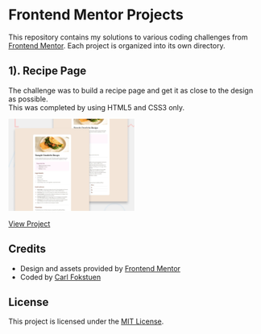 # Frontend Mentor Projects

This repository contains my solutions to various coding challenges from [Frontend Mentor](https://www.frontendmentor.io/). Each project is organized into its own directory.

## 1). Recipe Page

The challenge was to build a recipe page and get it as close to the design as possible. <br> 
This was completed by using HTML5 and CSS3 only.

<img src="https://github.com/CFokstuen/Frontend_Mentor/blob/main/Recipe_Page/assests/desktop-preview.jpg" alt="Recipe Page Preview" width="250">

[View Project](Recipe_Page)

## Credits

- Design and assets provided by [Frontend Mentor](https://www.frontendmentor.io/)
- Coded by [Carl Fokstuen](https://github.com/your-username)

## License

This project is licensed under the [MIT License](LICENSE).
